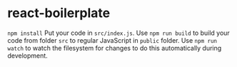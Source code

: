 # react-boilerplate

`npm install`
Put your code in `src/index.js`.
Use `npm run build` to build your code from folder `src` to regular JavaScript in `public` folder.
Use `npm run watch` to watch the filesystem for changes to do this automatically during development.